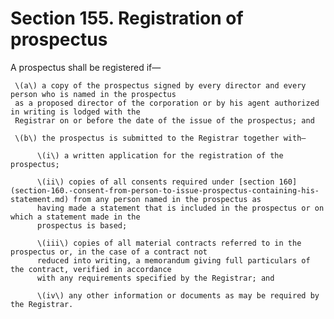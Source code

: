 # Section 155. Registration of prospectus

A prospectus shall be registered if—

     \(a\) a copy of the prospectus signed by every director and every person who is named in the prospectus  
     as a proposed director of the corporation or by his agent authorized in writing is lodged with the  
     Registrar on or before the date of the issue of the prospectus; and

     \(b\) the prospectus is submitted to the Registrar together with—

          \(i\) a written application for the registration of the prospectus;

          \(ii\) copies of all consents required under [section 160](section-160.-consent-from-person-to-issue-prospectus-containing-his-statement.md) from any person named in the prospectus as  
          having made a statement that is included in the prospectus or on which a statement made in the  
          prospectus is based;

          \(iii\) copies of all material contracts referred to in the prospectus or, in the case of a contract not  
          reduced into writing, a memorandum giving full particulars of the contract, verified in accordance  
          with any requirements specified by the Registrar; and

          \(iv\) any other information or documents as may be required by the Registrar.

